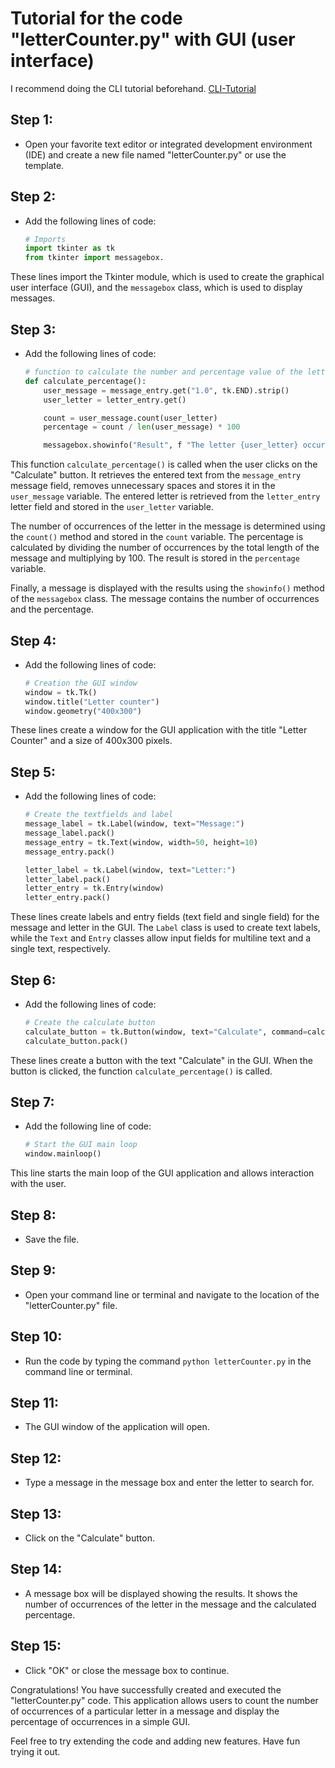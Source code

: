 # Tutorial for the code "letterCounter.py" with GUI (user interface)

I recommend doing the CLI tutorial beforehand.
[CLI-Tutorial](https://github.com/Satisfraction/Python-Lernen/tree/main/mini-projekte/Buchstaben%20Z%C3%A4hler%20-%20Letter%20Counter/Letter%20Counter%20(Englisch)/CLI-Tutorial%20(easy))

## Step 1:

- Open your favorite text editor or integrated development environment (IDE) and create a new file named "letterCounter.py" or use the template.

## Step 2:

- Add the following lines of code:

    ```python 
    # Imports 
    import tkinter as tk 
    from tkinter import messagebox.

These lines import the Tkinter module, which is used to create the graphical user interface (GUI), and the `messagebox` class, which is used to display messages.

## Step 3: 

- Add the following lines of code:

    ```python
    # function to calculate the number and percentage value of the letter
    def calculate_percentage():
        user_message = message_entry.get("1.0", tk.END).strip()
        user_letter = letter_entry.get()

        count = user_message.count(user_letter)
        percentage = count / len(user_message) * 100

        messagebox.showinfo("Result", f "The letter {user_letter} occurred {count} times in the message.\n\nThe percentage of occurrences of the letter {user_letter} in the message is {percentage:.2f}%.")

This function `calculate_percentage()` is called when the user clicks on the "Calculate" button. It retrieves the entered text from the `message_entry` message field, removes unnecessary spaces and stores it in the `user_message` variable. The entered letter is retrieved from the `letter_entry` letter field and stored in the `user_letter` variable.

The number of occurrences of the letter in the message is determined using the `count()` method and stored in the `count` variable. The percentage is calculated by dividing the number of occurrences by the total length of the message and multiplying by 100. The result is stored in the `percentage` variable.

Finally, a message is displayed with the results using the `showinfo()` method of the `messagebox` class. The message contains the number of occurrences and the percentage.

## Step 4: 

- Add the following lines of code:

    ```python
    # Creation the GUI window
    window = tk.Tk()
    window.title("Letter counter")
    window.geometry("400x300")

These lines create a window for the GUI application with the title "Letter Counter" and a size of 400x300 pixels.

## Step 5: 

- Add the following lines of code:

    ```python
    # Create the textfields and label
    message_label = tk.Label(window, text="Message:")
    message_label.pack()
    message_entry = tk.Text(window, width=50, height=10)
    message_entry.pack()

    letter_label = tk.Label(window, text="Letter:")
    letter_label.pack()
    letter_entry = tk.Entry(window)
    letter_entry.pack()

These lines create labels and entry fields (text field and single field) for the message and letter in the GUI. The `Label` class is used to create text labels, while the `Text` and `Entry` classes allow input fields for multiline text and a single text, respectively.

## Step 6: 

- Add the following lines of code:

    ```python
    # Create the calculate button
    calculate_button = tk.Button(window, text="Calculate", command=calculate_percentage)
    calculate_button.pack()

These lines create a button with the text "Calculate" in the GUI. When the button is clicked, the function `calculate_percentage()` is called.

## Step 7: 

- Add the following line of code:

    ```python
    # Start the GUI main loop
    window.mainloop()

This line starts the main loop of the GUI application and allows interaction with the user.

## Step 8: 

- Save the file.

## Step 9: 

- Open your command line or terminal and navigate to the location of the "letterCounter.py" file.

## Step 10: 

- Run the code by typing the command `python letterCounter.py` in the command line or terminal.

## Step 11: 

- The GUI window of the application will open.

## Step 12: 

- Type a message in the message box and enter the letter to search for.

## Step 13: 

- Click on the "Calculate" button.

## Step 14: 

- A message box will be displayed showing the results. It shows the number of occurrences of the letter in the message and the calculated percentage.

## Step 15: 

- Click "OK" or close the message box to continue.

Congratulations! You have successfully created and executed the "letterCounter.py" code. This application allows users to count the number of occurrences of a particular letter in a message and display the percentage of occurrences in a simple GUI.

Feel free to try extending the code and adding new features. Have fun trying it out.